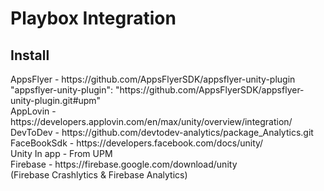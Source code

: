 <body>

<h1>Playbox Integration</h1>
  
<h2>Install</h2>

<div>AppsFlyer - https://github.com/AppsFlyerSDK/appsflyer-unity-plugin</div>
<div> "appsflyer-unity-plugin": "https://github.com/AppsFlyerSDK/appsflyer-unity-plugin.git#upm"</div>
<div>AppLovin - https://developers.applovin.com/en/max/unity/overview/integration/</div>
<div>DevToDev - https://github.com/devtodev-analytics/package_Analytics.git</div>
<div>FaceBookSdk - https://developers.facebook.com/docs/unity/</div>
<div>Unity In app - From UPM</div>
<div>Firebase - https://firebase.google.com/download/unity<div>(Firebase Crashlytics & Firebase Analytics)</div></div>

</body>
